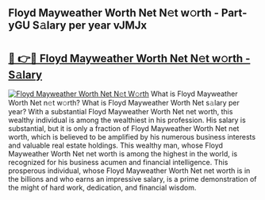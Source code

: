 ## Floyd Mayweather Worth Net N𝚎t w𝚘rth - Part-yGU S𝚊lary per year vJMJx

# <h2><a href="http://gc2854.nevu.top/?p=Floyd+Mayweather+Worth+Net">🔗 👉🔴 Floyd Mayweather Worth Net N𝚎t w𝚘rth - S𝚊lary</a></h2>

[![Floyd Mayweather Worth Net N𝚎t W𝚘rth](https://i.imgur.com/Oavwk0R.jpeg)](http://gc2854.nevu.top/?p=Floyd+Mayweather+Worth+Net)
What is Floyd Mayweather Worth Net n𝚎t w𝚘rth? What is Floyd Mayweather Worth Net s𝚊lary per year?
With a substantial Floyd Mayweather Worth Net net worth, this wealthy individual is among the wealthiest in his profession. His salary is substantial, but it is only a fraction of Floyd Mayweather Worth Net net worth, which is believed to be amplified by his numerous business interests and valuable real estate holdings. This wealthy man, whose Floyd Mayweather Worth Net net worth is among the highest in the world, is recognized for his business acumen and financial intelligence. This prosperous individual, whose Floyd Mayweather Worth Net net worth is in the billions and who earns an impressive salary, is a prime demonstration of the might of hard work, dedication, and financial wisdom.

